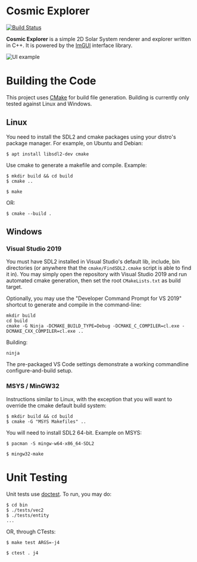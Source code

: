 # Cosmic Explorer
[![Build Status](https://travis-ci.com/Doohl/Cosmic-Explorer.svg?branch=master)](https://travis-ci.com/Doohl/Cosmic-Explorer)

**Cosmic Explorer** is a simple 2D Solar System renderer and explorer written in C++. It is powered by the [ImGUI](https://github.com/ocornut/imgui) interface library.

![UI example](https://i.imgur.com/HXFtEoy.png)

# Building the Code

This project uses [CMake](https://cmake.org/) for build file generation. Building is currently only tested against Linux and Windows.

## Linux
You need to install the SDL2 and cmake packages using your distro's package manager. For example, on Ubuntu and Debian:
```console
$ apt install libsdl2-dev cmake
```
Use cmake to generate a makefile and compile. Example:
```console
$ mkdir build && cd build
$ cmake ..
```
```console
$ make
```
OR:
```console
$ cmake --build .
```

## Windows

### Visual Studio 2019
You must have SDL2 installed in Visual Studio's default lib, include, bin directories (or anywhere that the `cmake/FindSDL2.cmake` script is able to find it in). You may simply open the repository with Visual Studio 2019 and run automated cmake generation, then set the root `CMakeLists.txt` as build target.

Optionally, you may use the "Developer Command Prompt for VS 2019" shortcut to generate and compile in the command-line:
```console
mkdir build
cd build
cmake -G Ninja -DCMAKE_BUILD_TYPE=Debug -DCMAKE_C_COMPILER=cl.exe -DCMAKE_CXX_COMPILER=cl.exe ..
```

Building:
```console
ninja
```

The pre-packaged VS Code settings demonstrate a working commandline configure-and-build setup. 

### MSYS / MinGW32
Instructions similar to Linux, with the exception that you will want to override the cmake default build system:
```console
$ mkdir build && cd build
$ cmake -G "MSYS Makefiles" ..
```

You will need to install SDL2 64-bit. Example on MSYS:
```console
$ pacman -S mingw-w64-x86_64-SDL2
```

```console
$ mingw32-make
```

# Unit Testing
Unit tests use [doctest](https://github.com/onqtam/doctest). To run, you may do:
```console
$ cd bin
$ ./tests/vec2
$ ./tests/entity
...
```
OR, through CTests:
```console
$ make test ARGS=-j4
```
```console
$ ctest . j4
```
